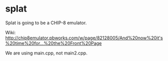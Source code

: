 splat
=====

Splat is going to be a CHIP-8 emulator.

Wiki: http://chip8emulator.pbworks.com/w/page/82128005/And%20now%20it's%20time%20for…%20the%20Front%20Page

We are using main.cpp, not main2.cpp.
